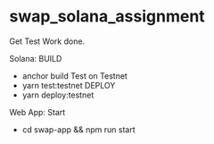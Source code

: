 # swap_solana_assignment

Get Test Work done.

Solana:
 BUILD
  - anchor build
 Test on Testnet
  - yarn test:testnet
 DEPLOY
  - yarn deploy:testnet
  
 Web App:
  Start
   - cd swap-app && npm run start
